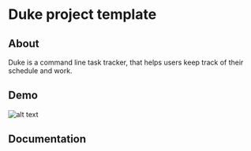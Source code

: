 # Duke project template

## About
Duke is a command line task tracker, that helps users keep track of their schedule and work.

## Demo
![alt text](https://github.com/keyule/duke/tree/master/docs/images/demo.gif "Duke Demo")

## Documentation
